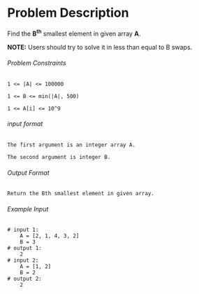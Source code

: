 # Problem Description

Find the **B<sup>th</sup>** smallest element in given array **A**.

**NOTE:** Users should try to solve it in less than equal to B swaps.

###### Problem Constraints

```
1 <= |A| <= 100000

1 <= B <= min(|A|, 500)

1 <= A[i] <= 10^9
```

###### input format

``` 
The first argument is an integer array A.

The second argument is integer B.
```

###### Output Format

```
Return the Bth smallest element in given array.
```

###### Example Input

```
# input 1: 
    A = [2, 1, 4, 3, 2]
    B = 3
# output 1: 
    2
# input 2: 
    A = [1, 2]
    B = 2
# output 2: 
    2
```
